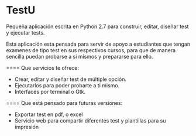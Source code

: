 TestU
====

Pequeña aplicación escrita en Python 2.7 para construir, editar, diseñar test y ejecutar tests.

Esta aplicación esta pensada para servir de apoyo a estudiantes que tengan examenes de tipo test en sus respectivos cursos, para que de manera sencilla puedan probarse a si mismos y prepararse para ello.

====
Que servicios te ofrece:
- Crear, editar y diseñar test de múltiple opción.
- Ejecutarlos para poder probarte a ti mismo.
- Interfaces por terminal o Gtk.

====
Que está pensado para futuras versiones:
- Exportar test en pdf, o excel
- Servicio web para compartir diferentes test y plantillas para su impresión
